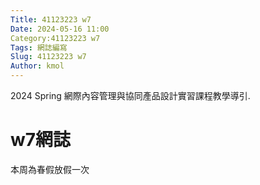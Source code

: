 ```yaml
---
Title: 41123223 w7
Date: 2024-05-16 11:00
Category:41123223 w7
Tags: 網誌編寫
Slug: 41123223 w7
Author: kmol
---
```


2024 Spring 網際內容管理與協同產品設計實習課程教學導引.

<!-- PELICAN_END_SUMMARY -->

# w7網誌
本周為春假放假一次
